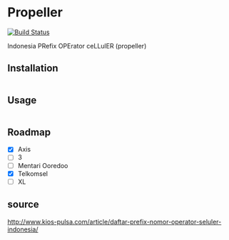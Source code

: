 # Propeller

[![Build Status](https://travis-ci.org/muhtarudinsiregar/propeller.svg?branch=master)](https://travis-ci.org/muhtarudinsiregar/propeller)

Indonesia PRefix OPErator ceLLulER (propeller)

## Installation

```javascript

```
## Usage

```javascript

```

## Roadmap
* [X] Axis
* [ ] 3
* [ ] Mentari Ooredoo
* [X] Telkomsel
* [ ] XL

## source
http://www.kios-pulsa.com/article/daftar-prefix-nomor-operator-seluler-indonesia/
